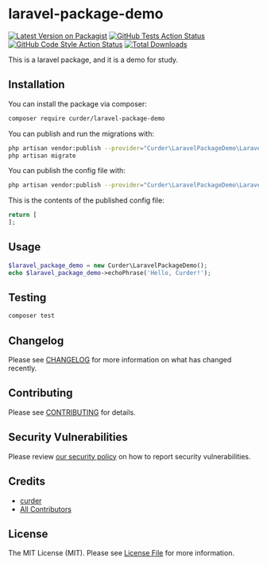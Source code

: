 # laravel-package-demo

[![Latest Version on Packagist](https://img.shields.io/packagist/v/curder/laravel-package-demo.svg?style=flat-square)](https://packagist.org/packages/curder/laravel-package-demo)
[![GitHub Tests Action Status](https://img.shields.io/github/workflow/status/curder/laravel-package-demo/run-tests?label=tests)](https://github.com/curder/laravel-package-demo/actions?query=workflow%3ATests+branch%3Amaster)
[![GitHub Code Style Action Status](https://img.shields.io/github/workflow/status/curder/laravel-package-demo/Check%20&%20fix%20styling?label=code%20style)](https://github.com/curder/laravel-package-demo/actions?query=workflow%3A"Check+%26+fix+styling"+branch%3Amaster)
[![Total Downloads](https://img.shields.io/packagist/dt/curder/laravel-package-demo.svg?style=flat-square)](https://packagist.org/packages/curder/laravel-package-demo)


This is a laravel package, and it is a demo for study.

## Installation

You can install the package via composer:

```bash
composer require curder/laravel-package-demo
```

You can publish and run the migrations with:

```bash
php artisan vendor:publish --provider="Curder\LaravelPackageDemo\LaravelPackageDemoServiceProvider" --tag="laravel-package-demo-migrations"
php artisan migrate
```

You can publish the config file with:
```bash
php artisan vendor:publish --provider="Curder\LaravelPackageDemo\LaravelPackageDemoServiceProvider" --tag="laravel-package-demo-config"
```

This is the contents of the published config file:

```php
return [
];
```

## Usage

```php
$laravel_package_demo = new Curder\LaravelPackageDemo();
echo $laravel_package_demo->echoPhrase('Hello, Curder!');
```

## Testing

```bash
composer test
```

## Changelog

Please see [CHANGELOG](CHANGELOG.md) for more information on what has changed recently.

## Contributing

Please see [CONTRIBUTING](.github/CONTRIBUTING.md) for details.

## Security Vulnerabilities

Please review [our security policy](../../security/policy) on how to report security vulnerabilities.

## Credits

- [curder](https://github.com/curder)
- [All Contributors](../../contributors)

## License

The MIT License (MIT). Please see [License File](LICENSE.md) for more information.
